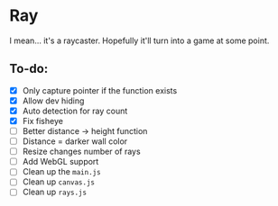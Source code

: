 # Ray

I mean... it's a raycaster. Hopefully it'll turn into a game at some point.

## To-do:

- [X] Only capture pointer if the function exists
- [X] Allow dev hiding
- [X] Auto detection for ray count
- [X] Fix fisheye
- [ ] Better distance -> height function
- [ ] Distance = darker wall color
- [ ] Resize changes number of rays
- [ ] Add WebGL support
- [ ] Clean up the `main.js`
- [ ] Clean up `canvas.js`
- [ ] Clean up `rays.js`
